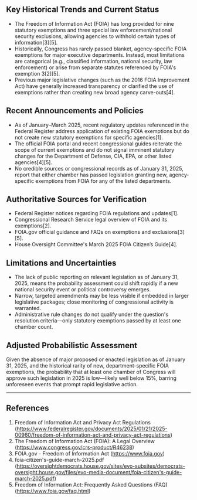 ## Key Historical Trends and Current Status

- The Freedom of Information Act (FOIA) has long provided for nine statutory exemptions and three special law enforcement/national security exclusions, allowing agencies to withhold certain types of information[3][5].
- Historically, Congress has rarely passed blanket, agency-specific FOIA exemptions for major executive departments. Instead, most limitations are categorical (e.g., classified information, national security, law enforcement) or arise from separate statutes referenced by FOIA's exemption 3[2][5].
- Previous major legislative changes (such as the 2016 FOIA Improvement Act) have generally increased transparency or clarified the use of exemptions rather than creating new broad agency carve-outs[4].

## Recent Announcements and Policies

- As of January–March 2025, recent regulatory updates referenced in the Federal Register address application of existing FOIA exemptions but do not create new statutory exemptions for specific agencies[1].
- The official FOIA portal and recent congressional guides reiterate the scope of current exemptions and do not signal imminent statutory changes for the Department of Defense, CIA, EPA, or other listed agencies[4][5].
- No credible sources or congressional records as of January 31, 2025, report that either chamber has passed legislation granting new, agency-specific exemptions from FOIA for any of the listed departments.

## Authoritative Sources for Verification

- Federal Register notices regarding FOIA regulations and updates[1].
- Congressional Research Service legal overview of FOIA and its exemptions[2].
- FOIA.gov official guidance and FAQs on exemptions and exclusions[3][5].
- House Oversight Committee's March 2025 FOIA Citizen’s Guide[4].

## Limitations and Uncertainties

- The lack of public reporting on relevant legislation as of January 31, 2025, means the probability assessment could shift rapidly if a new national security event or political controversy emerges.
- Narrow, targeted amendments may be less visible if embedded in larger legislative packages; close monitoring of congressional activity is warranted.
- Administrative rule changes do not qualify under the question's resolution criteria—only statutory exemptions passed by at least one chamber count.

## Adjusted Probabilistic Assessment

Given the absence of major proposed or enacted legislation as of January 31, 2025, and the historical rarity of new, department-specific FOIA exemptions, the probability that at least one chamber of Congress will approve such legislation in 2025 is low—likely well below 15%, barring unforeseen events that prompt rapid legislative action.

---

## References

1. Freedom of Information Act and Privacy Act Regulations (https://www.federalregister.gov/documents/2025/01/21/2025-00960/freedom-of-information-act-and-privacy-act-regulations)
2. The Freedom of Information Act (FOIA): A Legal Overview (https://www.congress.gov/crs-product/R46238)
3. FOIA.gov - Freedom of Information Act (https://www.foia.gov)
4. foia-citizen's-guide-march-2025.pdf (https://oversightdemocrats.house.gov/sites/evo-subsites/democrats-oversight.house.gov/files/evo-media-document/foia-citizen's-guide-march-2025.pdf)
5. Freedom of Information Act: Frequently Asked Questions (FAQ) (https://www.foia.gov/faq.html)